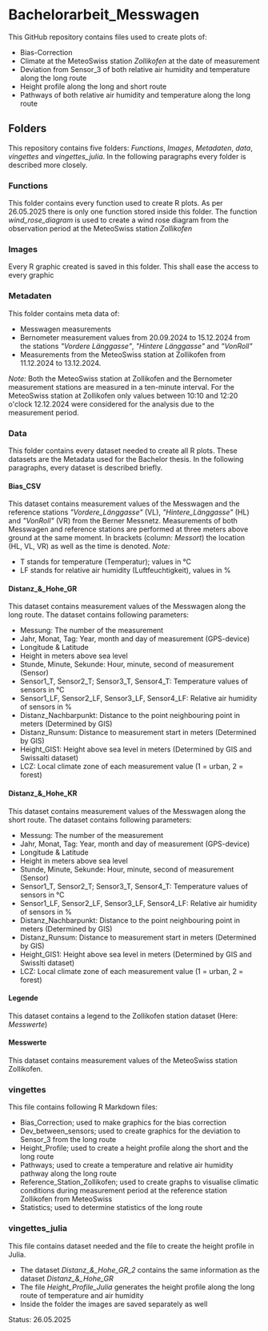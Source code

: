# Bachelorarbeit_Messwagen

This GitHub repository contains files used to create plots of:
- Bias-Correction
- Climate at the MeteoSwiss station *Zollikofen* at the date of measurement
- Deviation from Sensor_3 of both relative air humidity and temperature along the long route
- Height profile along the long and short route
- Pathways of both relative air humidity and temperature along the long route

## Folders

This repository contains five folders: *Functions*, *Images*, *Metadaten*, *data*, *vingettes* and *vingettes_julia*. In the following paragraphs every folder is described more closely.

### Functions

This folder contains every function used to create R plots. As per 26.05.2025 there is only one function stored inside this folder. 
The function *wind_rose_diagram* is used to create a wind rose diagram from the observation period at the MeteoSwiss station *Zollikofen*

### Images

Every R graphic created is saved in this folder. This shall ease the access to every graphic

### Metadaten

This folder contains meta data of:
- Messwagen measurements
- Bernometer measurement values from 20.09.2024 to 15.12.2024 from the stations *"Vordere Länggasse"*, *"Hintere Länggasse"* and *"VonRoll"*
- Measurements from the MeteoSwiss station at Zollikofen from 11.12.2024 to 13.12.2024.

*Note:*
Both the MeteoSwiss station at Zollikofen and the Bernometer measurement stations are measured in a ten-minute interval.
For the MeteoSwiss station at Zollikofen only values between 10:10 and 12:20 o'clock 12.12.2024 were considered for the analysis due to the measurement period.

### Data

This folder contains every dataset needed to create all R plots. These datasets are the Metadata used for the Bachelor thesis.
In the following paragraphs, every dataset is described briefly. 

#### Bias_CSV

This dataset contains measurement values of the Messwagen and the reference stations *"Vordere_Länggasse"* (VL), *"Hintere_Länggasse"* (HL) and *"VonRoll"* (VR) from the Berner Messnetz. Measurements of both Messwagen and reference stations are performed at three meters above ground at the same moment. In brackets (column: *Messort*) the location (HL, VL, VR) as well as the time is denoted.
*Note:*
  - T stands for temperature (Temperatur); values in °C
  - LF stands for relative air humidity (Luftfeuchtigkeit), values in %
 
#### Distanz_&_Hohe_GR

This dataset contains measurement values of the Messwagen along the long route. The dataset contains following parameters:
- Messung: The number of the measurement
- Jahr, Monat, Tag: Year, month and day of measurement (GPS-device)
- Longitude & Latitude
- Height in meters above sea level
- Stunde, Minute, Sekunde: Hour, minute, second of measurement (Sensor)
- Sensor1_T, Sensor2_T; Sensor3_T, Sensor4_T: Temperature values of sensors in °C
- Sensor1_LF, Sensor2_LF, Sensor3_LF, Sensor4_LF: Relative air humidity of sensors in %
- Distanz_Nachbarpunkt: Distance to the point neighbouring point in meters (Determined by GIS)
- Distanz_Runsum: Distance to measurement start in meters (Determined by GIS)
- Height_GIS1: Height above sea level in meters (Determined by GIS and Swissalti dataset)
- LCZ: Local climate zone of each measurement value (1 = urban, 2 = forest)

#### Distanz_&_Hohe_KR

This dataset contains measurement values of the Messwagen along the short route. The dataset contains following parameters:
- Messung: The number of the measurement
- Jahr, Monat, Tag: Year, month and day of measurement (GPS-device)
- Longitude & Latitude
- Height in meters above sea level
- Stunde, Minute, Sekunde: Hour, minute, second of measurement (Sensor)
- Sensor1_T, Sensor2_T; Sensor3_T, Sensor4_T: Temperature values of sensors in °C
- Sensor1_LF, Sensor2_LF, Sensor3_LF, Sensor4_LF: Relative air humidity of sensors in %
- Distanz_Nachbarpunkt: Distance to the point neighbouring point in meters (Determined by GIS)
- Distanz_Runsum: Distance to measurement start in meters (Determined by GIS)
- Height_GIS1: Height above sea level in meters (Determined by GIS and Swisslti dataset)
- LCZ: Local climate zone of each measurement value (1 = urban, 2 = forest)

#### Legende

This dataset contains a legend to the Zollikofen station dataset (Here: *Messwerte*)

#### Messwerte

This dataset contains measurement values of the MeteoSwiss station Zollikofen.

### vingettes

This file contains following R Markdown files:
- Bias_Correction; used to make graphics for the bias correction
- Dev_between_sensors; used to create graphics for the deviation to Sensor_3 from the long route
- Height_Profile; used to create a height profile along the short and the long route
- Pathways; used to create a temperature and relative air humidity pathway along the long route
- Reference_Station_Zollikofen; used to create graphs to visualise climatic conditions during measurement period at the reference station Zollikofen from MeteoSwiss
- Statistics; used to determine statistics of the long route

### vingettes_julia

This file contains dataset needed and the file to create the height profile in Julia.
- The dataset *Distanz_&_Hohe_GR_2* contains the same information as the dataset *Distanz_&_Hohe_GR*
- The file *Height_Profile_Julia* generates the height profile along the long route of temperature and air humidity
- Inside the folder the images are saved separately as well

Status: 26.05.2025
